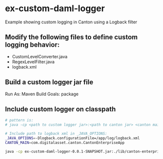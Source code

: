 # ex-custom-daml-logger
Example showing custom logging in Canton using a Logback filter

## Modify the following files to define custom logging behavior:
- CustomLevelConverter.java
- RegexLevelFilter.java
- logback.xml

## Build a custom logger jar file
Run As: Maven Build
Goals: package 

## Include custom logger on classpath
``` sh
# pattern is:
# java -cp <path to custom logger jar>:<path to canton jar> <canton main class> <args>

# Include path to logback xml in _JAVA_OPTIONS:
_JAVA_OPTIONS=-Dlogback.configurationFile=/app/log/logback.xml
CANTON_MAIN=com.digitalasset.canton.CantonEnterpriseApp

java -cp ex-custom-daml-logger-0.0.1-SNAPSHOT.jar:./lib/canton-enterprise-2.7.3.jar $CANTON_MAIN daemon --log-file-name=log/domain.log -c domain.conf
```